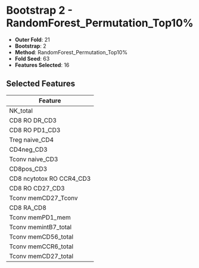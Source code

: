 # Bootstrap 2 - RandomForest_Permutation_Top10%

- **Outer Fold**: 21
- **Bootstrap**: 2
- **Method**: RandomForest_Permutation_Top10%
- **Fold Seed**: 63
- **Features Selected**: 16

## Selected Features

| Feature |
|---------|
| NK_total |
| CD8 RO DR_CD3 |
| CD8 RO PD1_CD3 |
| Treg naive_CD4 |
| CD4neg_CD3 |
| Tconv naive_CD3 |
| CD8pos_CD3 |
| CD8 ncytotox RO CCR4_CD3 |
| CD8 RO CD27_CD3 |
| Tconv memCD27_Tconv |
| CD8 RA_CD8 |
| Tconv memPD1_mem |
| Tconv memintB7_total |
| Tconv memCD56_total |
| Tconv memCCR6_total |
| Tconv memCD27_total |
